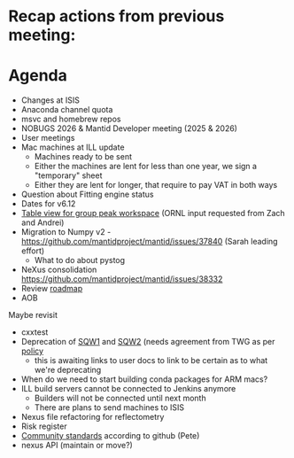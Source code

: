 # Recap actions from previous meeting:

# Agenda
- Changes at ISIS
- Anaconda channel quota
- msvc and homebrew repos
- NOBUGS 2026 & Mantid Developer meeting (2025 & 2026)
- User meetings
- Mac machines at ILL update
  - Machines ready to be sent
  - Either the machines are lent for less than one year, we sign a "temporary" sheet
  - Either they are lent for longer, that require to pay VAT in both ways
- Question about Fitting engine status
- Dates for v6.12
- [Table view for group peak workspace](https://github.com/mantidproject/mantid/pull/37166) (ORNL input requested from Zach and Andrei)
- Migration to Numpy v2 - https://github.com/mantidproject/mantid/issues/37840 (Sarah leading effort)
  - What to do about pystog
- NeXus consolidation https://github.com/mantidproject/mantid/issues/38332
- Review [roadmap](https://github.com/orgs/mantidproject/projects/47/views/1)
- AOB

Maybe revisit
- cxxtest
- Deprecation of [SQW1](https://docs.mantidproject.org/nightly/algorithms/SofQWCentre-v1.html) and [SQW2](https://docs.mantidproject.org/nightly/algorithms/SofQWPolygon-v1.html) (needs agreement from TWG as per [policy](https://docs.mantidproject.org/nightly/deprecation.html)
  - this is awaiting links to user docs to link to be certain as to what we're deprecating
- When do we need to start building conda packages for ARM macs?
- ILL build servers cannot be connected to Jenkins anymore
  - Builders will not be connected until next month
  - There are plans to send machines to ISIS
- Nexus file refactoring for reflectometry
- Risk register
- [Community standards](https://github.com/mantidproject/mantid/community) according to github (Pete)
- nexus API (maintain or move?)
